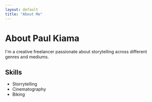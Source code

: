 ```yaml
---
layout: default  
title: "About Me"
---
```

# About Paul Kiama

I'm a creative freelancer passionate about storytelling across different genres and mediums.

## Skills
- Storrytelling 
- Cinematography
- Biking
